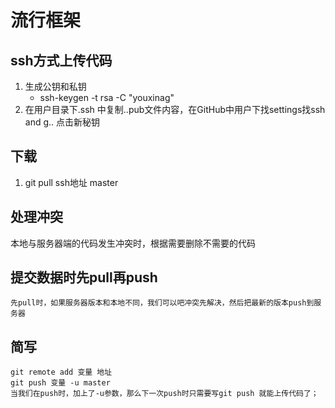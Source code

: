 # 流行框架
## ssh方式上传代码
1. 生成公钥和私钥
    * ssh-keygen -t rsa -C "youxinag"
2. 在用户目录下.ssh 中复制..pub文件内容，在GitHub中用户下找settings找ssh and g.. 点击新秘钥

## 下载
1. git pull ssh地址 master

## 处理冲突
   本地与服务器端的代码发生冲突时，根据需要删除不需要的代码

## 提交数据时先pull再push
    先pull时，如果服务器版本和本地不同，我们可以吧冲突先解决，然后把最新的版本push到服务器
##  简写
    git remote add 变量 地址 
    git push 变量 -u master
    当我们在push时，加上了-u参数，那么下一次push时只需要写git push 就能上传代码了；